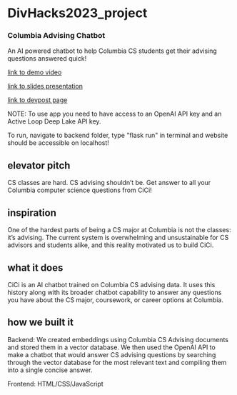 # DivHacks2023_project
### Columbia Advising Chatbot
An AI powered chatbot to help Columbia CS students get their advising questions answered quick!

[link to demo video](https://youtu.be/wf0PZxDWjAI)

[link to slides presentation](https://www.canva.com/design/DAFvT-iM7p4/boT1OEoTPTcmALlNhhcgng/edit?utm_content=DAFvT-iM7p4&utm_campaign=designshare&utm_medium=link2&utm_source=sharebutton)

[link to devpost page](https://devpost.com/software/columbia-advising-chatbot)

NOTE: To use app you need to have access to an OpenAI API key and an Active Loop Deep Lake API key.

To run, navigate to backend folder, type "flask run" in terminal and website should be accessible on localhost!


## elevator pitch

CS classes are hard. CS advising shouldn’t be. Get answer to all your Columbia computer science questions from CiCi!

## inspiration

One of the hardest parts of being a CS major at Columbia is not the classes: it’s advising. The current system is overwhelming and unsustainable for CS advisors and students alike, and this reality motivated us to build CiCi.

## what it does

CiCi is an AI chatbot trained on Columbia CS advising data. It uses this history along with its broader chatbot capability to answer any questions you have about the CS major, coursework, or career options at Columbia.

## how we built it

Backend: We created embeddings using Columbia CS Advising documents and stored them in a vector database. We then used the OpenAI API to make a chatbot that would answer CS advising questions by searching through the vector database for the most relevant text and compiling them into a single concise answer.

Frontend: HTML/CSS/JavaScript
